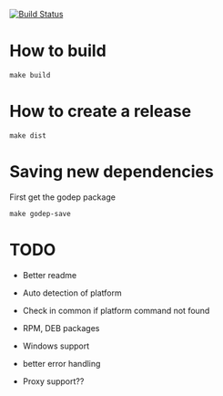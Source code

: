 [![Build Status](https://travis-ci.org/anoopengineer/tldr.svg?branch=master)](https://travis-ci.org/anoopengineer/tldr)


# How to build

```
make build
```

# How to create a release

```
make dist
```

# Saving new dependencies

First get the godep package

```
make godep-save
```


# TODO
- Better readme
- Auto detection of platform
- Check in common if platform command not found
- RPM, DEB packages
- Windows support

- better error handling
- Proxy support??
